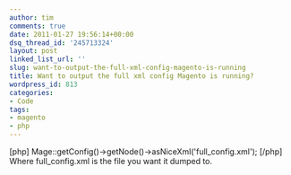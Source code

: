 ```yaml
---
author: tim
comments: true
date: 2011-01-27 19:56:14+00:00
dsq_thread_id: '245713324'
layout: post
linked_list_url: ''
slug: want-to-output-the-full-xml-config-magento-is-running
title: Want to output the full xml config Magento is running?
wordpress_id: 813
categories:
- Code
tags:
- magento
- php
---
```


[php] Mage::getConfig()-&gt;getNode()-&gt;asNiceXml('full_config.xml'); [/php]
Where full_config.xml is the file you want it dumped to.

